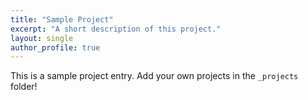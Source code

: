 ```yaml
---
title: "Sample Project"
excerpt: "A short description of this project."
layout: single
author_profile: true
---
```


This is a sample project entry. Add your own projects in the `_projects` folder!
